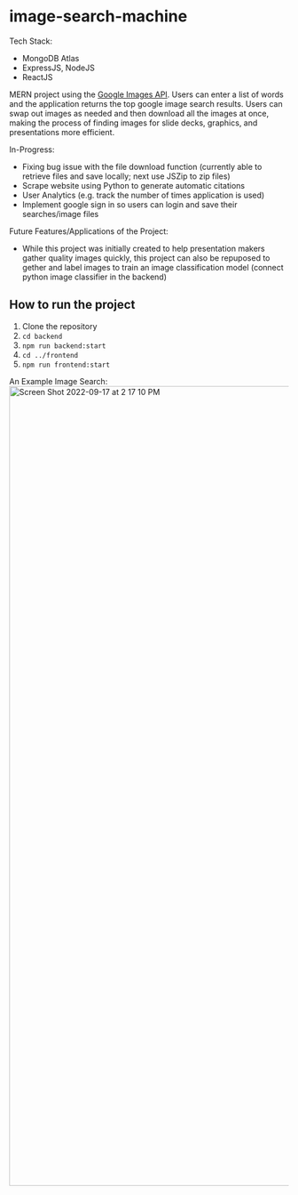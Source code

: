 # image-search-machine

Tech Stack:
- MongoDB Atlas
- ExpressJS, NodeJS
- ReactJS

MERN project using the [Google Images API](https://serpapi.com/images-results). Users can enter a list of words and the application returns the top google image search results. Users can swap out images as needed and then download all the images at once, making the process of finding images for slide decks, graphics, and presentations more efficient.

In-Progress:
- Fixing bug issue with the file download function (currently able to retrieve files and save locally; next use JSZip to zip files)
- Scrape website using Python to generate automatic citations
- User Analytics (e.g. track the number of times application is used)
- Implement google sign in so users can login and save their searches/image files

Future Features/Applications of the Project:
- While this project was initially created to help presentation makers gather quality images quickly, this project can also be repuposed to gether and label images to train an image classification model (connect python image classifier in the backend)

## How to run the project
1. Clone the repository
2. `cd backend`
3. `npm run backend:start`
4. `cd ../frontend`
5. `npm run frontend:start`

An Example Image Search:
<img width="1438" alt="Screen Shot 2022-09-17 at 2 17 10 PM" src="https://user-images.githubusercontent.com/68434174/190871085-cee809b1-e95a-4653-9f62-2517a0727100.png">
